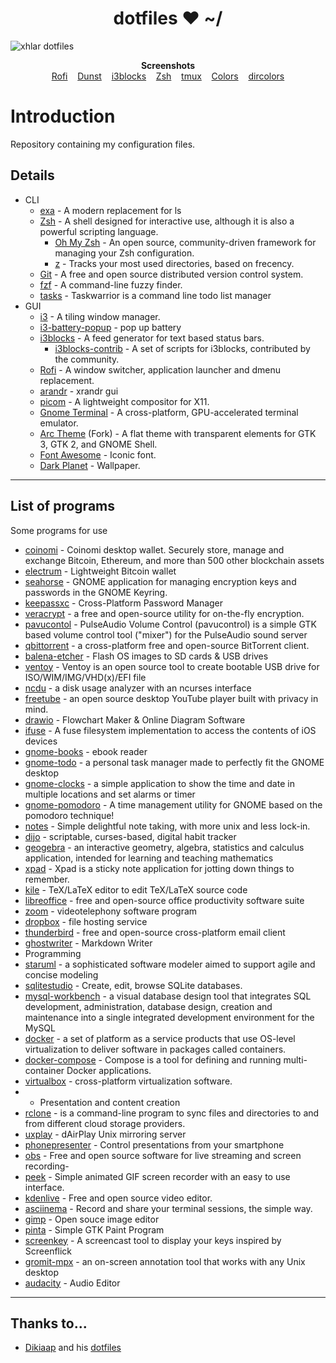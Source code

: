 <h1 align="center">dotfiles ❤ ~/</h1>


![xhlar dotfiles](https://i.imgur.com/Yh9Ap2n.png)

<p align="center">
    <b>Screenshots</b><br>
    <a href="https://files.dikiaap.id/img/dotfiles/rofi.png">Rofi</a>&nbsp;&nbsp;&nbsp;
    <a href="https://files.dikiaap.id/img/dotfiles/dunst.png">Dunst</a>&nbsp;&nbsp;&nbsp;
    <a href="https://files.dikiaap.id/img/dotfiles/i3blocks.png">i3blocks</a>&nbsp;&nbsp;&nbsp;
    <a href="https://files.dikiaap.id/img/dotfiles/zsh.png">Zsh</a>&nbsp;&nbsp;&nbsp;
    <a href="https://files.dikiaap.id/img/dotfiles/tmux.png">tmux</a>&nbsp;&nbsp;&nbsp;
    <a href="https://files.dikiaap.id/img/dotfiles/colors.png">Colors</a>&nbsp;&nbsp;&nbsp;
    <a href="https://files.dikiaap.id/img/dotfiles/dircolors.png">dircolors</a>
</p>

# Introduction
Repository containing my configuration files.

## Details 
- CLI
     - [exa](https://github.com/ogham/exa) - A modern replacement for ls
     - [Zsh](https://github.com/zsh-users/zsh) - A shell designed for interactive use, although it is also a powerful scripting language.
        - [Oh My Zsh](https://github.com/ohmyzsh/ohmyzsh) - An open source, community-driven framework for managing your Zsh configuration.
        - [z](https://github.com/rupa/z) - Tracks your most used directories, based on frecency.
     - [Git](https://github.com/git/git) - A free and open source distributed version control system.
     - [fzf](https://github.com/junegunn/fzf) - A command-line fuzzy finder.
     - [tasks](https://taskwarrior.org/) -  Taskwarrior is a command line todo list manager
- GUI
    - [i3](https://github.com/i3/i3) - A tiling window manager.
    - [i3-battery-popup](https://website.org/) - pop up battery
    - [i3blocks](https://github.com/vivien/i3blocks) - A feed generator for text based status bars.
        - [i3blocks-contrib](https://github.com/vivien/i3blocks-contrib) - A set of scripts for i3blocks, contributed by the community.
    - [Rofi](https://github.com/davatorium/rofi) - A window switcher, application launcher and dmenu replacement.
    - [arandr](https://github.com/) - xrandr gui
    - [picom](https://github.com/yshui/picom) - A lightweight compositor for X11.
    - [Gnome Terminal](https://github.com/GNOME/gnome-terminal) - A cross-platform, GPU-accelerated terminal emulator.
    - [Arc Theme](https://github.com/arc-design/arc-theme) (Fork) - A flat theme with transparent elements for GTK 3, GTK 2, and GNOME Shell.
    - [Font Awesome](https://github.com/FortAwesome/Font-Awesome) - Iconic font.
    - [Dark Planet](https://www.pling.com/p/1163924/) - Wallpaper.
---
## List of programs 
Some programs for use 

- [coinomi](https://www.coinomi.com/) - Coinomi desktop wallet. Securely store, manage and exchange Bitcoin, Ethereum, and more than 500 other blockchain assets
- [electrum](https://electrum.org/) - Lightweight Bitcoin wallet 
- [seahorse](https://aur.archlinux.org/packages/seahorse-git) - GNOME application for managing encryption keys and passwords in the GNOME Keyring.
- [keepassxc](https://keepassxc.org/) - Cross-Platform Password Manager
- [veracrypt](https://www.veracrypt.fr/code/VeraCrypt/) - a free and open-source utility for on-the-fly encryption.
- [pavucontol](https://freedesktop.org/software/pulseaudio/pavucontrol/) - PulseAudio Volume Control (pavucontrol) is a simple GTK based volume control tool ("mixer") for the PulseAudio sound server
- [qbittorrent](https://www.qbittorrent.org/) - a cross-platform free and open-source BitTorrent client.
- [balena-etcher](https://www.balena.io/etcher/) - Flash OS images to SD cards & USB drives
- [ventoy](https://) - Ventoy is an open source tool to create bootable USB drive for ISO/WIM/IMG/VHD(x)/EFI file
- [ncdu](https://dev.yorhel.nl/ncdu) -  a disk usage analyzer with an ncurses interface
- [freetube](https://github.com/FreeTubeApp/FreeTube) - an open source desktop YouTube player built with privacy in mind.
- [drawio](https://app.diagrams.net/) - Flowchart Maker & Online Diagram Software
- [ifuse](https://github.com/libimobiledevice/ifuse) - A fuse filesystem implementation to access the contents of iOS devices
- [gnome-books](https://launchpad.net/ubuntu/+source/gnome-books) - ebook reader 
- [gnome-todo](https://gitlab.gnome.org/GNOME/gnome-todo) - a personal task manager made to perfectly fit the GNOME desktop
- [gnome-clocks](https://gitlab.gnome.org/GNOME/gnome-clocks) - a simple application to show the time and date in multiple locations and set alarms or timer
- [gnome-pomodoro](https://github.com/gnome-pomodoro/gnome-pomodoro) - A time management utility for GNOME based on the pomodoro technique!
- [notes](https://github.com/pimterry/notes) - Simple delightful note taking, with more unix and less lock-in.
- [dijo](https://github.com/nerdypepper/dijo) - scriptable, curses-based, digital habit tracker
- [geogebra](https://geogebra.org/) - an interactive geometry, algebra, statistics and calculus application, intended for learning and teaching mathematics
- [xpad](https://launchpad.net/xpad) - Xpad is a sticky note application for jotting down things to remember.
- [kile](https://kile.sourceforge.io/) - TeX/LaTeX editor to edit TeX/LaTeX source code
- [libreoffice](https://www.libreoffice.org/) -  free and open-source office productivity software suite
- [zoom](https://zoom.com) -  videotelephony software program
- [dropbox](https://dropbox.com) - file hosting service 
- [thunderbird](https://www.thunderbird.net/) - free and open-source cross-platform email client
- [ghostwriter](https://wereturtle.github.io/ghostwriter/) - Markdown Writer 
- Programming
- [staruml](https://staruml.io/) - a sophisticated software modeler aimed to support agile and concise modeling
- [sqlitestudio](https://sqlitestudio.pl/) - Create, edit, browse SQLite databases.
- [mysql-workbench](https://www.mysql.com/products/workbench/) - a visual database design tool that integrates SQL development, administration, database design, creation and maintenance into a single integrated development environment for the MySQL 
- [docker](https://www.docker.com/) - a set of platform as a service products that use OS-level virtualization to deliver software in packages called containers.
- [docker-compose](https://docs.docker.com/compose/install/) - Compose is a tool for defining and running multi-container Docker applications.
- [virtualbox](https://www.virtualbox.org/) - cross-platform virtualization software.
- - Presentation and content creation
- [rclone](https://github.com/rclone/rclone) - is a command-line program to sync files and directories to and from different cloud storage providers.
- [uxplay](https://github.com/antimof/UxPlay) - dAirPlay Unix mirroring server
- [phonepresenter](https://phonepresenter.github.io/) - Control presentations from your smartphone
- [obs](https://github.com/obsproject/obs-studio) - Free and open source software for live streaming and screen recording- 
- [peek](https://github.com/phw/peek) - Simple animated GIF screen recorder with an easy to use interface. 
- [kdenlive](https://github.com/KDE/kdenlive) - Free and open source video editor.
- [asciinema](https://asciinema.org/) - Record and share your terminal sessions, the simple way.
- [gimp](https://github.com/GNOME/gimp) - Open souce image editor 
- [pinta](https://github.com/PintaProject/Pinta) - Simple GTK Paint Program
- [screenkey](https://github.com/wavexx/screenkey) - A screencast tool to display your keys inspired by Screenflick
- [gromit-mpx](https://github.com/bk138/gromit-mpx) - an on-screen annotation tool that works with any Unix desktop
- [audacity](https://github.com/audacity/audacity) - Audio Editor
---
  ## Thanks to...
- [Dikiaap](https://github.com/dikiaap) and his [dotfiles](https://github.com/dikiaap/dotfiles)
